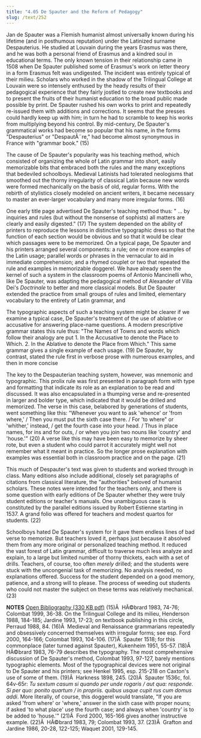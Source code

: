 ```yaml
---
title: "4.05 De Spauter and the Reform of Pedagogy"
slug: /text/252
---
```

Jan de Spauter was a Flemish humanist almost universally known during his lifetime (and in posthumous reputation) under the Latinized surname Despauterius. He studied at Louvain during the years Erasmus was there, and he was both a personal friend of Erasmus and a kindred soul in educational terms. The only known tension in their relationship came in 1508 when De Spauter published some of Erasmus's work on letter theory in a form Erasmus felt was undigested. The incident was entirely typical of their milieu. Scholars who worked in the shadow of the Trilingual College at Louvain were so intensely enthused by the heady results of their pedagogical experience that they fairly jostled to create new textbooks and to present the fruits of their humanist education to the broad public made possible by print. De Spauter rushed his own works to print and repeatedly re-issued them with additions and corrections. It seems that the presses could hardly keep up with him; in turn he had to scramble to keep his works from multiplying beyond his control. By mid-century, De Spauter's grammatical works had become so popular that his name, in the forms "Despauterius" or "DespautÃ¨re," had become almost synonymous in France with "grammar book." (15)

The cause of De Spauter's popularity was his teaching method, which consisted of organizing the whole of Latin grammar into short, easily memorizable bits that embraced both the rules and the many exceptions that bedeviled schoolboys. Medieval Latinists had tolerated neologisms that smoothed out the thorny irregularity of classical Latin because new words were formed mechanically on the basis of old, regular forms. With the rebirth of stylistics closely modeled on ancient writers, it became necessary to master an ever-larger vocabulary and many more irregular forms. (16)

One early title page advertised De Spauter's teaching method thus: " ... by inquiries and rules (but without the nonsense of sophists) all matters are clearly and easily digested." (17) The system depended on the ability of printers to reproduce the lessons in distinctive typographic dress so that the function of each section would be obvious and so that it would be clear which passages were to be memorized. On a typical page, De Spauter and his printers arranged several components: a rule; one or more examples of the Latin usage; parallel words or phrases in the vernacular to aid in immediate comprehension; and a rhymed couplet or two that repeated the rule and examples in memorizable doggerel. We have already seen the kernel of such a system in the classroom poems of Antonio Mancinelli who, like De Spauter, was adapting the pedagogical method of Alexander of Villa Dei's <em>Doctrinale</em> to better and more classical models. But De Spauter extended the practice from small groups of rules and limited, elementary vocabulary to the entirety of Latin grammar, and

The typographic aspects of such a teaching system might be clearer if we examine a typical case, De Spauter's treatment of the use of ablative or accusative for answering place-name questions. A modern prescriptive grammar states this rule thus: "The Names of Towns and words which follow their analogy are put 1. In the Accusative to denote the Place to Which. 2. In the Ablative to denote the Place from Which." This same grammar gives a single example of each usage. (19) De Spauter, by contrast, stated the rule first in verbose prose with numerous examples, and then in more concise

The key to the Despauterian teaching system, however, was mnemonic and typographic. This prolix rule was first presented in paragraph form with type and formatting that indicate its role as an explanation to be read and discussed. It was also encapsulated in a thumping verse and re-presented in larger and bolder type, which indicated that it would be drilled and memorized. The verse in this case, belabored by generations of students, went something like this: "Whenever you want to ask 'whence' or 'from where,' / Then you must put the sixth case there. / For 'to where" or 'whither,' instead, / get the fourth case into your head. / Thus in place names, for ins and for outs, / or when you join two nouns like 'country' and 'house.'" (20) A verse like this may have been easy to memorize by sheer rote, but even a student who could parrot it accurately might well not remember what it meant in practice. So the longer prose explanation with examples was essential both in classroom practice and on the page. (21)

This much of Despauter's text was given to students and worked through in class. Many editions also include additional, closely set paragraphs of citations from classical literature, the "authorities" beloved of humanist scholars. These notes were intended for the teachers only, and there is some question with early editions of De Spauter whether they were truly student editions or teacher's manuals. One unambiguous case is constituted by the parallel editions issued by Robert Estienne starting in 1537. A grand folio was offered for teachers and modest quartos for students. (22)

Schoolboys hated De Spauter's system for it gave them endless lines of bad verse to memorize. But teachers loved it, perhaps just because it absolved them from any more original or personalized teaching method. It reduced the vast forest of Latin grammar, difficult to traverse much less analyze and explain, to a large but limited number of thorny thickets, each with a set of drills. Teachers, of course, too often <em>merely</em> drilled; and the students were stuck with the uncongenial task of memorizing. No analysis needed, no explanations offered. Success for the student depended on a good memory, patience, and a strong will to please. The process of weeding out students who could not master the subject on these terms was relatively mechanical. (23)

<strong>NOTES</strong>
<a href="http://www.humanismforsale.org/bibliography.pdf" target="new">Open Bibliography (330 KB pdf)</a>
(15)Â  HÃ©brard 1983, 74-76; Colombat 1999, 36-38. On the Trilingual College and its milieu, Henderson 1988, 184-185; Jardine 1993, 17-23; on textbook publishing in this circle, Perraud 1988, 84.
(16)Â  Medieval and Renaissance grammarians repeatedly and obsessively concerned themselves with irregular forms; see esp. Ford 2000, 164-166; Colombat 1993, 104-106.
(17)Â  Spauter 1518; for this commonplace (later turned against Spauter), Kukenheim 1951, 55-57.
(18)Â  HÃ©brard 1983, 76-79 describes the typography. The most comprehensive discussion of De Spauter's method, Colombat 1993, 97-127, barely mentions typographic elements. Most of the typographical devices were not original to De Spauter and his printers; see Henkel 1995, esp. 215-218 on Caxton's use of some of them.
(19)Â  Harkness 1898, 245.
(20)Â  Spauter 1536c, fol. 64v-65r: <em>Tu sextum casum si quando per unde rogaris / aut qua: responde. Si per quo: ponito quartum / in propriis. quibus usque cupit rus cum domus addi</em>. More literally, of course, this doggerel would translate, "If you are asked 'from where' or 'where,' answer in the sixth case with proper nouns; if asked 'to what place' use the fourth case; and always when 'country' is to be added to 'house.'"
(21)Â  Ford 2000, 165-166 gives another instructive example.
(22)Â  HÃ©brard 1983, 79; Colombat 1993, 37.
(23)Â  Grafton and Jardine 1986, 20-28, 122-125; Waquet 2001, 129-145.
